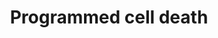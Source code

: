 ---
annotations:
- type: Pathway Ontology
  value: apoptotic cell death pathway
authors:
- MartijnVanIersel
- WBDerry
- MaintBot
- Khanspers
- Ddigles
- Eweitz
description: Programmed Cell Death pathway. Based on conference notes, european worm
  meeting 2004
last-edited: 2021-05-25
organisms:
- Caenorhabditis elegans
redirect_from:
- /index.php/Pathway:WP367
- /instance/WP367
schema-jsonld:
- '@context': https://schema.org/
  '@id': https://wikipathways.github.io/pathways/WP367.html
  '@type': Dataset
  creator:
    '@type': Organization
    name: WikiPathways
  description: Programmed Cell Death pathway. Based on conference notes, european
    worm meeting 2004
  keywords:
  - pax-2
  - clk-2
  - egl-1
  - fsn-1
  - ced-4
  - ced-13
  - hpr-9
  - cep-1
  - gld-1
  - ced-9
  - ced-3
  - mrt-2
  - egl-38
  - ape-1
  - hus-1
  - abl-1
  - akt-1
  - gld-3
  license: CC0
  name: Programmed cell death
seo: CreativeWork
title: Programmed cell death
wpid: WP367
---